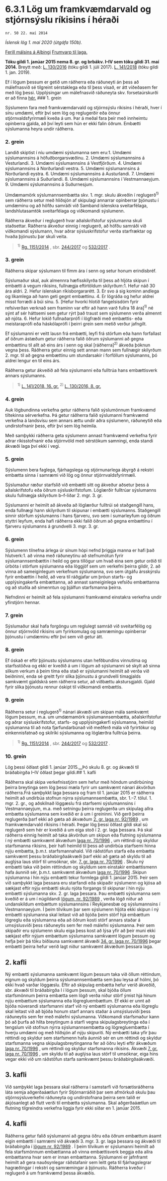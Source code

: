 # 6.3.1 Lög um framkvæmdarvald og stjórnsýslu ríkisins í héraði

`nr. 50 22. maí 2014`

_Íslensk lög 1. maí 2020 (útgáfa 150b)._

[Ferill málsins á Alþingi](https://www.althingi.is/thingstorf/thingmalalistar-eftir-thingum/ferill/?ltg=143&mnr=250)
[Frumvarp til laga.](https://www.althingi.is/altext/143/s/0458.html)

**Tóku gildi 1. janúar 2015 nema 8. gr. og brbákv. I–IV sem tóku gildi 31. maí 2014.**
Breytt með:
[L. 130/2016](https://althingi.is/altext/stjt/2016.130.html) (tóku gildi 1. júlí 2017).
[L. 141/2018](https://althingi.is/altext/stjt/2018.141.html) (tóku gildi 1. jan. 2019).

Ef í lögum þessum er getið um ráðherra eða ráðuneyti án þess að málefnasvið sé tilgreint sérstaklega eða til þess vísað, er átt viðeðasem fer með lög þessi. Upplýsingar um málefnasvið ráðuneyta skv. forsetaúrskurði er að finna [hér.](2018119.md) ### 1. grein

Sýslumenn fara með framkvæmdarvald og stjórnsýslu ríkisins í héraði, hver í sínu umdæmi, eftir því sem lög og reglugerðir eða önnur stjórnvaldsfyrirmæli kveða á um. Þar á meðal fara þeir með innheimtu opinberra gjalda, að því leyti sem hún er ekki falin öðrum. Embætti sýslumanna heyra undir ráðherra.

### 2. grein

Landið skiptist í níu umdæmi sýslumanna sem eru:1. Umdæmi sýslumannsins á höfuðborgarsvæðinu.
2. Umdæmi sýslumannsins á Vesturlandi.
3. Umdæmi sýslumannsins á Vestfjörðum.
4. Umdæmi sýslumannsins á Norðurlandi vestra.
5. Umdæmi sýslumannsins á Norðurlandi eystra.
6. Umdæmi sýslumannsins á Austurlandi.
7. Umdæmi sýslumannsins á Suðurlandi.
8. Umdæmi sýslumannsins í Vestmannaeyjum.
9. Umdæmi sýslumannsins á Suðurnesjum.

Umdæmamörk sýslumannsembætta skv. 1. mgr. skulu ákveðin í reglugerð<sup>1)</sup> sem ráðherra setur með hliðsjón af skipulagi annarrar opinberrar þjónustu í umdæminu og að höfðu samráði við Samband íslenskra sveitarfélaga, landshlutasamtök sveitarfélaga og viðkomandi sýslumenn.

Ráðherra ákveður í reglugerð hvar aðalskrifstofur sýslumanna skuli staðsettar. Ráðherra ákveður einnig í reglugerð, að höfðu samráði við viðkomandi sýslumann, hvar aðrar sýsluskrifstofur verða starfræktar og hvaða þjónustu þar skuli veita.

> <sup>1)</sup> [Rg. 1151/2014](https://www.reglugerd.is/reglugerdir/allar/nr/1151-2014) , sbr. [244/2017](https://www.reglugerd.is/reglugerdir/allar/nr/244-2017) og [532/2017](https://www.reglugerd.is/reglugerdir/allar/nr/532-2017) .



### 3. grein

Ráðherra skipar sýslumann til fimm ára í senn og setur honum erindisbréf.

Sýslumaður skal, auk almennra hæfisskilyrða til þess að hljóta skipun í embætti á vegum ríkisins, fullnægja eftirtöldum skilyrðum:1. Hefur náð 30 ára aldri.
2. Hefur íslenskan ríkisborgararétt.
3. Er svo á sig kominn andlega og líkamlega að hann geti gegnt embættinu.
4. Er lögráða og hefur aldrei misst forræði á búi sínu.
5. [Hefur hvorki hlotið fangelsisdóm fyrir refsiverðan verknað sem framinn var eftir að hann varð fullra 18 ára]<sup>1)</sup> né sýnt af sér háttsemi sem getur rýrt það traust sem sýslumenn verða almennt að njóta.
6. Hefur lokið fullnaðarprófi í lögfræði með embættis- eða meistaraprófi eða háskólaprófi í þeirri grein sem metið verður jafngilt.

Ef sýslumanni er veitt lausn frá embætti, leyfi frá störfum eða hann forfallast af öðrum ástæðum getur ráðherra falið öðrum sýslumanni að gegna embættinu til allt að eins árs í senn og skal [ráðherra]<sup>2)</sup> ákveða þóknun vegna þess. Ráðherra getur einnig sett annan mann sem fullnægir skilyrðum 2. mgr. til að gegna embættinu um stundarsakir í forföllum sýslumanns, þó aldrei lengur en til eins árs.

Ráðherra getur ákveðið að fela sýslumanni eða fulltrúa hans embættisverk annars sýslumanns.

> <sup>1)</sup> [L. 141/2018, 16. gr.](https://althingi.is/altext/stjt/2018.141.html) <sup>2)</sup> [L. 130/2016, 8. gr.](https://althingi.is/altext/stjt/2016.130.html)

### 4. grein

Auk lögbundinna verkefna getur ráðherra falið sýslumönnum framkvæmd tiltekinna sérverkefna. Þá getur ráðherra falið sýslumanni framkvæmd verkefna á landsvísu sem annars ættu undir aðra sýslumenn, ráðuneytið eða undirstofnanir þess, eftir því sem lög heimila.

Með samþykki ráðherra geta sýslumenn annast framkvæmd verkefna fyrir aðrar ríkisstofnanir eða stjórnvöld með sérstökum samningi, enda standi ákvæði laga því ekki í vegi.

### 5. grein

Sýslumenn bera faglega, fjárhagslega og stjórnunarlega ábyrgð á rekstri embætta sinna í samræmi við lög og önnur stjórnvaldsfyrirmæli.

Sýslumaður ræður starfslið við embætti sitt og ákveður aðsetur þess á aðalskrifstofu eða öðrum sýsluskrifstofum. Löglærðir fulltrúar sýslumanns skulu fullnægja skilyrðum b–f-liðar 2. mgr. 3. gr.

Sýslumanni er heimilt að ákveða að löglærður fulltrúi sé staðgengill hans, enda fullnægi hann skilyrðum til skipunar í embætti sýslumanns. Staðgengill sinnir störfum sýslumanns í hans fjarveru, svo sem í sumarleyfum og öðrum styttri leyfum, enda hafi ráðherra ekki falið öðrum að gegna embættinu í fjarveru sýslumanns á grundvelli 3. mgr. 3. gr.

### 6. grein

Sýslumenn tilnefna árlega úr sínum hópi nefnd þriggja manna er hafi það hlutverk:1. að vinna með ráðuneytinu að stefnumótun fyrir sýslumannsembættin í heild og gera tillögur um hvað eina sem getur orðið til úrbóta í störfum sýslumanna eða löggjöf sem um verkefni þeirra gildir,
2. að vinna að sameiginlegum verkefnum sýslumanna, svo sem útgáfu ársskýrslu fyrir embættin í heild, að vera til ráðgjafar um þróun starfs- og upplýsingakerfa embættanna, að annast sameiginlega vefsíðu embættanna og að stuðla að símenntun og þjálfun starfsmanna þeirra.

Nefndinni er heimilt að fela sýslumanni framkvæmd einstakra verkefna undir yfirstjórn hennar.

### 7. grein

Sýslumaður skal hafa forgöngu um reglulegt samráð við sveitarfélög og önnur stjórnvöld ríkisins um fyrirkomulag og samræmingu opinberrar þjónustu í umdæminu eftir því sem við getur átt.

### 8. grein

Ef óskað er eftir þjónustu sýslumanns utan hefðbundins vinnutíma og starfsstöðva og ekki er kveðið á um í lögum að sýslumanni sé skylt að sinna slíkum verkum á þeim tíma eða stað er sýslumanni heimilt að verða við beiðninni, enda sé greitt fyrir slíka þjónustu á grundvelli tímagjalds samkvæmt gjaldskrá sem ráðherra setur, að viðbættu akstursgjaldi. Gjald fyrir slíka þjónustu rennur óskipt til viðkomandi embættis.

### 9. grein

Ráðherra setur í reglugerð<sup>1)</sup> nánari ákvæði um skipan mála samkvæmt lögum þessum, m.a. um umdæmamörk sýslumannsembætta, aðalskrifstofur og aðrar sýsluskrifstofur, starfs- og upplýsingakerfi sýslumanna, heimild sýslumanna til að nota fjarfundarbúnað við meðferð mála við fyrirtökur og einkennisfatnað og skilríki sýslumanna og löglærðra fulltrúa þeirra.

> <sup>1)</sup> [Rg. 1151/2014](https://www.reglugerd.is/reglugerdir/allar/nr/1151-2014) , sbr. [244/2017](https://www.reglugerd.is/reglugerdir/allar/nr/244-2017) og [532/2017](https://www.reglugerd.is/reglugerdir/allar/nr/532-2017) .



### 10. grein

Lög þessi öðlast gildi 1. janúar 2015.[…](https://www.althingi.is/lagasafn/leidbeiningar/)Þó skulu 8. gr. og ákvæði til bráðabirgða I–IV öðlast þegar gildi.## 1. kafli

Ráðherra skal skipa verkefnisstjórn sem hefur með höndum undirbúning þeirra breytinga sem lög þessi mæla fyrir um samkvæmt nánari ákvörðun ráðherra.Frá samþykkt laga þessara og fram til 1. janúar 2015 er ráðherra heimilt að undirbúa stofnun nýrra sýslumannsembætta, sbr. 1.–7. tölul. 1. mgr. 2. gr., og aðskilnað löggæslu frá starfsemi sýslumannsins í Vestmannaeyjum, m.a. með setningu þeirra reglugerða um skipulag allra embætta sýslumanna sem kveðið er á um í greininni. Við gerð þeirra reglugerða þarf ekki að gæta að ákvæðum [2. gr. laga nr. 92/1989](1989092.md) , um framkvæmdarvald ríkisins í héraði. Þegar lög þessi öðlast gildi skal sú reglugerð sem hér er kveðið á um eiga stoð í 2. gr. laga þessara. Þá skal ráðherra einnig heimilt að taka ákvörðun um skipun eða flutning sýslumanna í ný embætti samkvæmt ákvæðum [laga nr. 70/1996](1996070.md) , um réttindi og skyldur starfsmanna ríkisins, þeir hafi heimild til þess að undirbúa starfsemi hinna nýju embætta, þ.m.t. starfsmannahald. Við ráðstöfun starfa eða embætta samkvæmt þessu bráðabirgðaákvæði þarf ekki að gæta að skyldu til að auglýsa laus störf til umsóknar, sbr. [7. gr. laga nr. 70/1996](1996070.md#G7) . Skulu ný embætti taka við þeim réttindum og skyldum sem einstakir embættismenn hafa áunnið sér, þ.m.t. samkvæmt ákvæðum [laga nr. 70/1996](1996070.md) .Skipun sýslumanna í hin nýju embætti tekur formlega gildi 1. janúar 2015. Þeir sem við samþykkt laga þessara eru starfandi eða skipaðir sýslumenn og kjósa að sækjast eftir nýju embætti skulu njóta forgangs til skipunar í hin nýju embætti sýslumanna skv. 2. gr. laga þessara. Þau embætti sýslumanna sem kveðið er á um í núgildandi [lögum, nr. 92/1989](1989092.md) , verða lögð niður að undanskildum embættum sýslumannsins í Reykjanesbæ og sýslumannsins í Vestmannaeyjum. Í þeim tilvikum þar sem sýslumenn hljóta ekki skipun í ný embætti sýslumanna skal leitast við að bjóða þeim störf hjá embættum lögreglu eða sýslumanna eða að öðrum kosti störf annars staðar á umsýslusviði þess ráðuneytis sem fer með málefni sýslumanna. Þeir sem skipaðir eru sýslumenn skulu eiga þess kost að lýsa yfir að þeir muni ekki sækjast eftir nýjum embættum sýslumanna samkvæmt lögum þessum og hefja þeir þá töku biðlauna samkvæmt ákvæði [34. gr. laga nr. 70/1996](1996070.md#G34) þegar embætti þeirra hefur verið lagt niður samkvæmt ákvæðum þessara laga.

## 2. kafli

Ný embætti sýslumanna samkvæmt lögum þessum taka við öllum réttindum, eignum og skyldum þeirra sýslumannsembætta sem þau leysa af hólmi, þó ekki hvað varðar löggæslu. Eftir að skipulag embætta hefur verið ákveðið, sbr. ákvæði til bráðabirgða I í lögum þessum, skal bjóða öllum starfsmönnum þeirra embætta sem lögð verða niður störf ýmist hjá hinum nýju embættum sýslumanna eða lögregluembættum. Ef ekki er unnt að bjóða núverandi starfsmanni starf við ný embætti sýslumanna eða lögreglu skal leitast við að bjóða honum starf annars staðar á umsýslusviði þess ráðuneytis sem fer með málefni sýslumanna. Viðkomandi starfsmaður kann þó að þurfa að hlíta breytingum á starfi vegna skipulagsbreytinga eða í tengslum við stofnun nýrra sýslumannsembætta og lögregluembætta í hverju umdæmi og með hliðsjón af nýju skipuriti. Ný embætti taka yfir þau réttindi og skyldur sem starfsmenn hafa áunnið sér en um réttindi og skyldur starfsmanna vegna skipulagsbreytinganna fer að öðru leyti eftir ákvæðum [laga nr. 70/1996](1996070.md) , um réttindi og skyldur starfsmanna ríkisins. Ákvæði [7. gr. laga nr. 70/1996](1996070.md#G7) , um skyldu til að auglýsa laus störf til umsóknar, eiga hins vegar ekki við um ráðstöfun starfa samkvæmt þessu bráðabirgðaákvæði.

## 3. kafli

Við samþykkt laga þessara skal ráðherra í samstarfi við forsætisráðherra láta semja aðgerðaáætlun fyrir Stjórnarráðið þar sem afmörkuð skulu þau stjórnsýsluverkefni ráðuneyta og undirstofnana þeirra sem talið er ákjósanlegt að flutt verði til embætta sýslumanna. Skal aðgerðaáætlun um flutning tilgreindra verkefna liggja fyrir ekki síðar en 1. janúar 2015.

## 4. kafli

Ráðherra getur falið sýslumanni að gegna öðru eða öðrum embættum ásamt eigin embætti í samræmi við ákvæði 3. mgr. 3. gr. laga þessara og ákvæði til bráðabirgða í [lögum nr. 92/1989](1989092.md) . Í þeim tilvikum er sýslumanni heimilt að fela starfsmönnum embættanna að vinna embættisverk beggja eða allra embættanna hvar sem er innan embættanna. Sýslumanni er jafnframt heimilt að gera nauðsynlegar ráðstafanir sem leitt geta til fjárhagslegrar hagræðingar í rekstri og samræmingar á þjónustu. Ráðherra kveður í reglugerð á um framkvæmd þessa ákvæðis.
